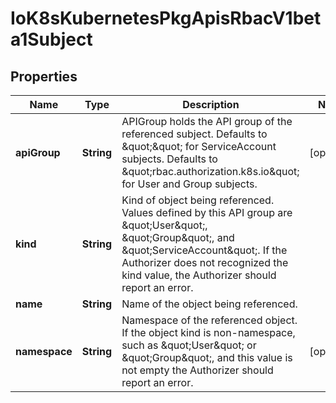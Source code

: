 
# IoK8sKubernetesPkgApisRbacV1beta1Subject

## Properties
Name | Type | Description | Notes
------------ | ------------- | ------------- | -------------
**apiGroup** | **String** | APIGroup holds the API group of the referenced subject. Defaults to \&quot;\&quot; for ServiceAccount subjects. Defaults to \&quot;rbac.authorization.k8s.io\&quot; for User and Group subjects. |  [optional]
**kind** | **String** | Kind of object being referenced. Values defined by this API group are \&quot;User\&quot;, \&quot;Group\&quot;, and \&quot;ServiceAccount\&quot;. If the Authorizer does not recognized the kind value, the Authorizer should report an error. | 
**name** | **String** | Name of the object being referenced. | 
**namespace** | **String** | Namespace of the referenced object.  If the object kind is non-namespace, such as \&quot;User\&quot; or \&quot;Group\&quot;, and this value is not empty the Authorizer should report an error. |  [optional]



